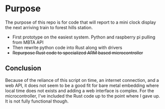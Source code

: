 # Purpose
The purpose of this repo is for code that will report to a mini clock display the next arriving train to forest hills station. <br>
<ul>
  <li>First prototype on the easiest system.  Python and raspberry pi pulling from MBTA API</li>
  <li>Then rewrite python code into Rust along with drivers</li>
  <li><strike>Repurpose Rust code to specialized ARM based microcontroller</strike></li>
</ul>

## Conclusion
Because of the reliance of this script on time, an internet connection, and a web API, 
it does not seem to be a good fit for bare metal embedding where local time does not exists and adding a web interface is complex.
For the microcontroller, I've included the Rust code up to the point where I gave up.  It is not fully functional though.
